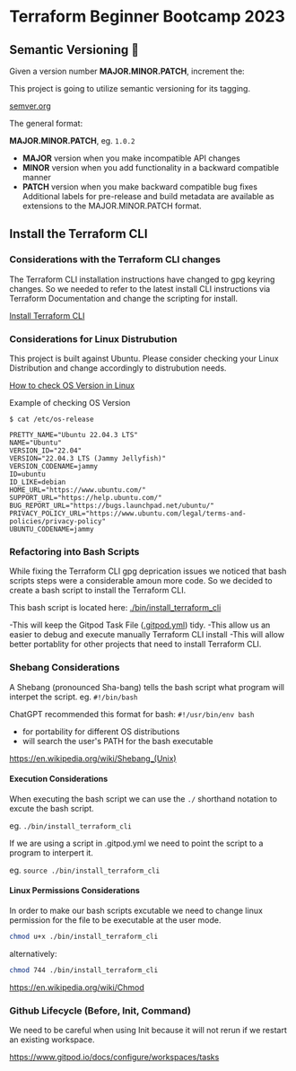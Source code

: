# Terraform Beginner Bootcamp 2023

## Semantic Versioning :mage:

Given a version number **MAJOR.MINOR.PATCH**, increment the:

This project is going to utilize semantic versioning for its tagging.

[semver.org](https://semver.org/)


The general format:

  **MAJOR.MINOR.PATCH**, eg. `1.0.2`

- **MAJOR** version when you make incompatible API changes
- **MINOR** version when you add functionality in a backward compatible manner
- **PATCH** version when you make backward compatible bug fixes
Additional labels for pre-release and build metadata are available as extensions to the MAJOR.MINOR.PATCH format.


## Install the Terraform CLI

### Considerations with the Terraform CLI changes
The Terraform CLI installation instructions have changed to gpg keyring changes. So we needed to refer to the latest install CLI instructions via Terraform Documentation and change the scripting for install.

[Install Terraform CLI](https://developer.hashicorp.com/terraform/tutorials/aws-get-started/install-cli)


### Considerations for Linux Distrubution
This project is built against Ubuntu.
Please consider checking your Linux Distribution and change accordingly to distrubution needs.  

[How to check OS Version in Linux](https://www.cyberciti.biz/faq/how-to-check-os-version-in-linux-command-line/)

Example of checking OS Version
```
$ cat /etc/os-release

PRETTY_NAME="Ubuntu 22.04.3 LTS"
NAME="Ubuntu"
VERSION_ID="22.04"
VERSION="22.04.3 LTS (Jammy Jellyfish)"
VERSION_CODENAME=jammy
ID=ubuntu
ID_LIKE=debian
HOME_URL="https://www.ubuntu.com/"
SUPPORT_URL="https://help.ubuntu.com/"
BUG_REPORT_URL="https://bugs.launchpad.net/ubuntu/"
PRIVACY_POLICY_URL="https://www.ubuntu.com/legal/terms-and-policies/privacy-policy"
UBUNTU_CODENAME=jammy
```

### Refactoring into Bash Scripts 

While fixing the Terraform CLI gpg deprication issues we noticed that bash scripts steps were a considerable amoun more code. So we decided to create a bash script to install the Terraform CLI.

This bash script is located here: [./bin/install_terraform_cli](./bin/install_terraform_cli)

-This will keep the Gitpod Task File ([.gitpod.yml](..gitpod.yml)) tidy.
-This allow us an easier to debug and execute manually Terraform CLI install
-This will allow better portablity for other projects that need to install Terraform CLI.

### Shebang Considerations

A Shebang (pronounced Sha-bang) tells the bash script what program will interpet the script. eg. `#!/bin/bash`

ChatGPT recommended this format for bash: `#!/usr/bin/env bash`

- for portability for different OS distributions
-   will search the user's PATH for the bash executable 

https://en.wikipedia.org/wiki/Shebang_(Unix)

#### Execution Considerations

When executing the bash script we can use the `./` shorthand notation to excute the bash script.

eg. `./bin/install_terraform_cli`

If we are using a script in .gitpod.yml we need to point the script to a program to interpert it.

eg. `source ./bin/install_terraform_cli`

#### Linux Permissions Considerations

In order to make our bash scripts excutable we need to change linux permission for the file to be executable at the user mode.

```sh
chmod u+x ./bin/install_terraform_cli
```

alternatively:
```sh
chmod 744 ./bin/install_terraform_cli
```

https://en.wikipedia.org/wiki/Chmod



### Github Lifecycle (Before, Init, Command)

 We need to be careful when using Init because it will not rerun if we restart an existing workspace.


https://www.gitpod.io/docs/configure/workspaces/tasks

